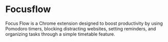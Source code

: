 # Focusflow
Focus Flow is a Chrome extension designed to boost productivity by using Pomodoro timers, blocking distracting websites, setting reminders, and organizing tasks through a simple timetable feature.
